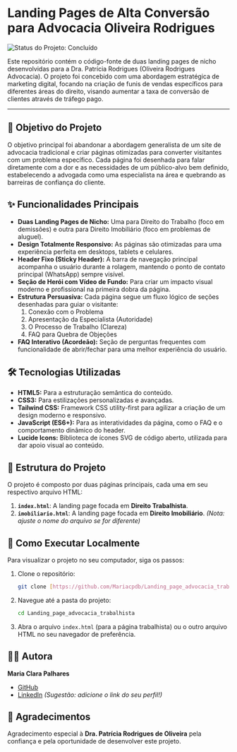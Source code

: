 # Landing Pages de Alta Conversão para Advocacia Oliveira Rodrigues

![Status do Projeto: Concluído](https://img.shields.io/badge/status-conclu%C3%ADdo-brightgreen)

Este repositório contém o código-fonte de duas landing pages de nicho desenvolvidas para a Dra. Patrícia Rodrigues (Oliveira Rodrigues Advocacia). O projeto foi concebido com uma abordagem estratégica de marketing digital, focando na criação de funis de vendas específicos para diferentes áreas do direito, visando aumentar a taxa de conversão de clientes através de tráfego pago.

---

## 🎯 Objetivo do Projeto

O objetivo principal foi abandonar a abordagem generalista de um site de advocacia tradicional e criar páginas otimizadas para converter visitantes com um problema específico. Cada página foi desenhada para falar diretamente com a dor e as necessidades de um público-alvo bem definido, estabelecendo a advogada como uma especialista na área e quebrando as barreiras de confiança do cliente.

## ✨ Funcionalidades Principais

* **Duas Landing Pages de Nicho:** Uma para Direito do Trabalho (foco em demissões) e outra para Direito Imobiliário (foco em problemas de aluguel).
* **Design Totalmente Responsivo:** As páginas são otimizadas para uma experiência perfeita em desktops, tablets e celulares.
* **Header Fixo (Sticky Header):** A barra de navegação principal acompanha o usuário durante a rolagem, mantendo o ponto de contato principal (WhatsApp) sempre visível.
* **Seção de Herói com Vídeo de Fundo:** Para criar um impacto visual moderno e profissional na primeira dobra da página.
* **Estrutura Persuasiva:** Cada página segue um fluxo lógico de seções desenhadas para guiar o visitante:
    1.  Conexão com o Problema
    2.  Apresentação da Especialista (Autoridade)
    3.  O Processo de Trabalho (Clareza)
    4.  FAQ para Quebra de Objeções
* **FAQ Interativo (Acordeão):** Seção de perguntas frequentes com funcionalidade de abrir/fechar para uma melhor experiência do usuário.

## 🛠️ Tecnologias Utilizadas

* **HTML5:** Para a estruturação semântica do conteúdo.
* **CSS3:** Para estilizações personalizadas e avançadas.
* **Tailwind CSS:** Framework CSS utility-first para agilizar a criação de um design moderno e responsivo.
* **JavaScript (ES6+):** Para as interatividades da página, como o FAQ e o comportamento dinâmico do header.
* **Lucide Icons:** Biblioteca de ícones SVG de código aberto, utilizada para dar apoio visual ao conteúdo.

## 📂 Estrutura do Projeto

O projeto é composto por duas páginas principais, cada uma em seu respectivo arquivo HTML:

1.  **`index.html`**: A landing page focada em **Direito Trabalhista**.
2.  **`imobiliario.html`**: A landing page focada em **Direito Imobiliário**. *(Nota: ajuste o nome do arquivo se for diferente)*

## 🚀 Como Executar Localmente

Para visualizar o projeto no seu computador, siga os passos:

1.  Clone o repositório:
    ```bash
    git clone [https://github.com/Mariacpdb/Landing_page_advocacia_trabalhista.git](https://github.com/Mariacpdb/Landing_page_advocacia_trabalhista.git)
    ```
2.  Navegue até a pasta do projeto:
    ```bash
    cd Landing_page_advocacia_trabalhista
    ```
3.  Abra o arquivo `index.html` (para a página trabalhista) ou o outro arquivo HTML no seu navegador de preferência.

## 👩‍💻 Autora

**Maria Clara Palhares**

* [GitHub](https://github.com/Mariacpdb)
* [LinkedIn](URL_DO_SEU_LINKEDIN_AQUI) *(Sugestão: adicione o link do seu perfil!)*

## 🙏 Agradecimentos

Agradecimento especial à **Dra. Patrícia Rodrigues de Oliveira** pela confiança e pela oportunidade de desenvolver este projeto.